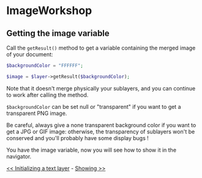 # ImageWorkshop

## Getting the image variable

Call the `getResult()` method to get a variable containing the merged image of your document:

```php
$backgroundColor = "FFFFFF";

$image = $layer->getResult($backgroundColor);
```

Note that it doesn't merge physically your sublayers, and you can continue to work after calling the method.

`$backgroundColor` can be set null or "transparent" if you want to get a transparent PNG image.

Be careful, always give a none transparent background color if you want to get a JPG or GIF image: otherwise, the transparency of sublayers won't be conserved and you'll probably have some display bugs !

You have the image variable, now you will see how to show it in the navigator.

[<< Initializing a text layer](initializing-text-layer.md) - [Showing >>](showing.md)
